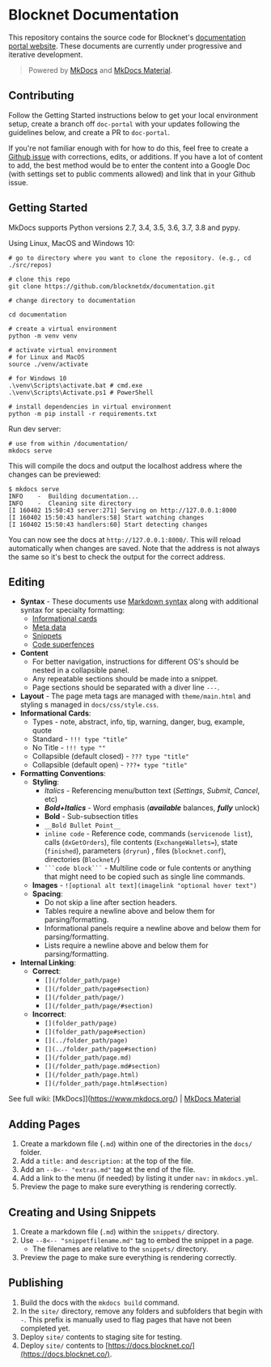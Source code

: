 # Blocknet Documentation
This repository contains the source code for Blocknet's [documentation portal website](https://docs.blocknet.co). These documents are currently under progressive and iterative development.

> Powered by [MkDocs](https://github.com/mkdocs/mkdocs/) and [MkDocs Material](https://github.com/squidfunk/mkdocs-material).


## Contributing
Follow the Getting Started instructions below to get your local environment setup, create a branch off `doc-portal` with your updates following the guidelines below, and create a PR to `doc-portal`. 

If you're not familiar enough with for how to do this, feel free to create a [Github issue](https://github.com/blocknetdx/documentation/issues/new) with corrections, edits, or additions. If you have a lot of content to add, the best method would be to enter the content into a Google Doc (with settings set to public comments allowed) and link that in your Github issue.


## Getting Started
MkDocs supports Python versions 2.7, 3.4, 3.5, 3.6, 3.7, 3.8 and pypy.

Using Linux, MacOS and Windows 10:

```shell
# go to directory where you want to clone the repository. (e.g., cd ./src/repos)

# clone this repo
git clone https://github.com/blocknetdx/documentation.git

# change directory to documentation

cd documentation

# create a virtual environment
python -m venv venv

# activate virtual environment
# for Linux and MacOS
source ./venv/activate

# for Windows 10
.\venv\Scripts\activate.bat # cmd.exe
.\venv\Scripts\Activate.ps1 # PowerShell

# install dependencies in virtual environment
python -m pip install -r requirements.txt
```

Run dev server:

```
# use from within /documentation/
mkdocs serve
```

This will compile the docs and output the localhost address where the changes can be previewed:

```
$ mkdocs serve
INFO    -  Building documentation...
INFO    -  Cleaning site directory
[I 160402 15:50:43 server:271] Serving on http://127.0.0.1:8000
[I 160402 15:50:43 handlers:58] Start watching changes
[I 160402 15:50:43 handlers:60] Start detecting changes
```

You can now see the docs at `http://127.0.0.1:8000/`. This will reload automatically when changes are saved. Note that the address is not always the same so it's best to check the output for the correct address.




## Editing

* __Syntax__ - These documents use [Markdown syntax](https://github.com/adam-p/markdown-here/wiki/Markdown-Cheatsheet) along with additional syntax for specialty formatting:
	* [Informational cards](https://squidfunk.github.io/mkdocs-material/extensions/admonition/)
	* [Meta data](https://squidfunk.github.io/mkdocs-material/extensions/metadata/)
	* [Snippets](https://facelessuser.github.io/pymdown-extensions/extensions/snippets/)
	* [Code superfences](https://facelessuser.github.io/pymdown-extensions/extensions/superfences/)
* __Content__ 
	* For better navigation, instructions for different OS's should be nested in a collapsible panel.
	* Any repeatable sections should be made into a snippet.
	* Page sections should be separated with a diver line `---`.
* __Layout__ - The page meta tags are managed with `theme/main.html` and styling s managed in `docs/css/style.css`.
* __Informational Cards__:
	* Types - note, abstract, info, tip, warning, danger, bug, example, quote
	* Standard - `!!! type "title"`
	* No Title - `!!! type ""`
	* Collapsible (default closed) - `??? type "title"`
	* Collapsible (default open) - `???+ type "title"`
* __Formatting Conventions__: 
	* __Styling__:
		* *Italics* - Referencing menu/button text (*Settings*, *Submit*, *Cancel*, etc)
		* __*Bold+Italics*__ - Word emphasis (__*available*__ balances, __*fully*__ unlock)
		* __Bold__ - Sub-subsection titles
		* `__Bold Bullet Point__`
		* `inline code` - Reference code, commands (`servicenode list`), calls (`dxGetOrders`), file contents (`ExchangeWallets=`), state (`finished`), parameters (`dryrun`) , files (`blocknet.conf`), directories (`Blocknet/`)
		* ` ```code block``` ` - Multiline code or fule contents or anything that might need to be copied such as single line commands.
	* __Images__ - `![optional alt text](imagelink "optional hover text")`
	* __Spacing__:
		* Do not skip a line after section headers.
		* Tables require a newline above and below them for parsing/formatting.
		* Informational panels require a newline above and below them for parsing/formatting.
		* Lists require a newline above and below them for parsing/formatting.
* __Internal Linking__:
	* __Correct__:
		* `[](/folder_path/page)`
		* `[](/folder_path/page#section)`
		* `[](/folder_path/page/)`
		* `[](/folder_path/page/#section)`
	* __Incorrect__:
		* `[](folder_path/page)`
		* `[](folder_path/page#section)`
		* `[](../folder_path/page)`
		* `[](../folder_path/page#section)`
		* `[](/folder_path/page.md)`
		* `[](/folder_path/page.md#section)`
		* `[](/folder_path/page.html)`
		* `[](/folder_path/page.html#section)`

See full wiki: [MkDocs]](https://www.mkdocs.org/) | [MkDocs Material](https://squidfunk.github.io/mkdocs-material/)




## Adding Pages

1. Create a markdown file (`.md`) within one of the directories in the `docs/` folder.
1. Add a `title:` and `description:` at the top of the file.
1. Add an `--8<-- "extras.md"` tag at the end of the file.
1. Add a link to the menu (if needed) by listing it under `nav:` in `mkdocs.yml`.
1. Preview the page to make sure everything is rendering correctly.




## Creating and Using Snippets

1. Create a markdown file (`.md`) within the `snippets/` directory.
1. Use `--8<-- "snippetfilename.md"` tag to embed the snippet in a page.
	* The filenames are relative to the `snippets/` directory.
1. Preview the page to make sure everything is rendering correctly.




## Publishing

1. Build the docs with the `mkdocs build` command.
1. In the `site/` directory, remove any folders and subfolders that begin with `-`. This prefix is manually used to flag pages that have not been completed yet.
1. Deploy `site/` contents to staging site for testing.
1. Deploy `site/` contents to [https://docs.blocknet.co/](https://docs.blocknet.co/).



